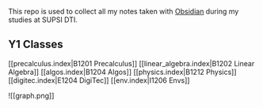 
This repo is used to collect all my notes taken with [Obsidian](https://obsidian.md/) during my studies at SUPSI DTI.

## Y1 Classes

[[precalculus.index|B1201 Precalculus]]
[[linear_algebra.index|B1202 Linear Algebra]]
[[algos.index|B1204 Algos]]
[[physics.index|B1212 Physics]]
[[digitec.index|E1204 DigiTec]]
[[env.index|I1206 Envs]]

![[graph.png]]
